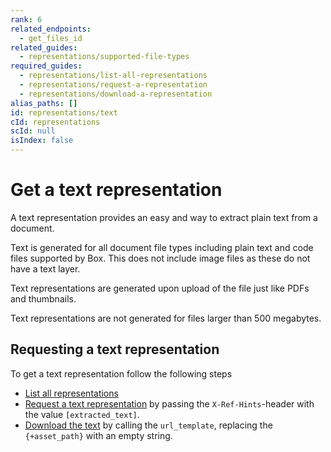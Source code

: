 ```yaml
---
rank: 6
related_endpoints:
  - get_files_id
related_guides:
  - representations/supported-file-types
required_guides:
  - representations/list-all-representations
  - representations/request-a-representation
  - representations/download-a-representation
alias_paths: []
id: representations/text
cId: representations
scId: null
isIndex: false
---
```


# Get a text representation

A text representation provides an easy and way to extract plain text
from a document.

Text is generated for all document file types including plain text and
code files supported by Box. This does not include image files as these
do not have a text layer.

Text representations are generated upon upload of the file just like PDFs
and thumbnails.

Text representations are not generated for files larger than 500 megabytes.

## Requesting a text representation

To get a text representation follow the following steps

- [List all representations](./list-all-representations)
- [Request a text representation](./request-a-representation) by passing the
  `X-Ref-Hints`-header with the value `[extracted_text]`.
- [Download the text](./download-a-representation) by calling the
  `url_template`, replacing the `{+asset_path}` with an  empty string.
